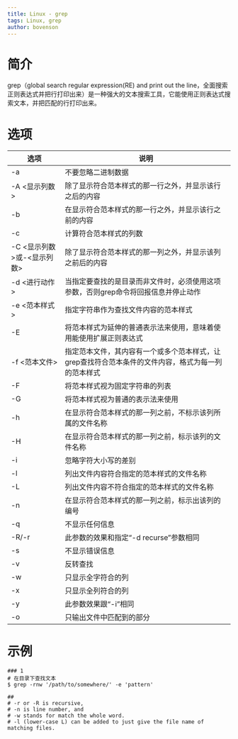 ```yaml
---
title: Linux - grep
tags: Linux, grep
author: bovenson
---
```


# 简介

grep（global search regular expression(RE) and print out the line，全面搜索正则表达式并把行打印出来）是一种强大的文本搜索工具，它能使用正则表达式搜索文本，并把匹配的行打印出来。

# 选项

| 选项                | 说明                                       |
| ----------------- | ---------------------------------------- |
| -a                | 不要忽略二进制数据                                |
| -A <显示列数>         | 除了显示符合范本样式的那一行之外，并显示该行之后的内容              |
| -b                | 在显示符合范本样式的那一行之外，并显示该行之前的内容               |
| -c                | 计算符合范本样式的列数                              |
| -C <显示列数>或-<显示列数> | 除了显示符合范本样式的那一列之外，并显示该列之前后的内容             |
| -d <进行动作>         | 当指定要查找的是目录而非文件时，必须使用这项参数，否则grep命令将回报信息并停止动作 |
| -e <范本样式>         | 指定字符串作为查找文件内容的范本样式                       |
| -E                | 将范本样式为延伸的普通表示法来使用，意味着使用能使用扩展正则表达式        |
| -f <范本文件>         | 指定范本文件，其内容有一个或多个范本样式，让grep查找符合范本条件的文件内容，格式为每一列的范本样式 |
| -F                | 将范本样式视为固定字符串的列表                          |
| -G                | 将范本样式视为普通的表示法来使用                         |
| -h                | 在显示符合范本样式的那一列之前，不标示该列所属的文件名称             |
| -H                | 在显示符合范本样式的那一列之前，标示该列的文件名称                |
| -i                | 忽略字符大小写的差别                               |
| -l                | 列出文件内容符合指定的范本样式的文件名称                     |
| -L                | 列出文件内容不符合指定的范本样式的文件名称                    |
| -n                | 在显示符合范本样式的那一列之前，标示出该列的编号                 |
| -q                | 不显示任何信息                                  |
| -R/-r             | 此参数的效果和指定“-d recurse”参数相同                |
| -s                | 不显示错误信息                                  |
| -v                | 反转查找                                     |
| -w                | 只显示全字符合的列                                |
| -x                | 只显示全列符合的列                                |
| -y                | 此参数效果跟“-i”相同                             |
| -o                | 只输出文件中匹配到的部分                             |

# 示例

```shell
### 1
# 在目录下查找文本
$ grep -rnw '/path/to/somewhere/' -e 'pattern'

##
# -r or -R is recursive,
# -n is line number, and
# -w stands for match the whole word.
# -l (lower-case L) can be added to just give the file name of matching files.
```

